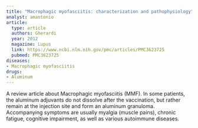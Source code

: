 ```yaml
---
title: "Macrophagic myofasciitis: characterization and pathophysiology"
analyst: amantonio
article:
  type: article
  authors: Gherardi
  year: 2012
  magazine: Lupus
  link: https://www.ncbi.nlm.nih.gov/pmc/articles/PMC3623725
  pubmed: PMC3623725
diseases:
- Macrophagic myofasciitis
drugs:
- Aluminum
---
```


A review article about Macrophagic myofasciitis (MMF). In some patients, the aluminum adjuvants do not dissolve after the vaccination, but rather remain at the injection site and form an aluminum granuloma. Accompanying symptoms are usually myalgia (muscle pains), chronic fatigue, cognitive impairment, as well as various autoimmune diseases.
